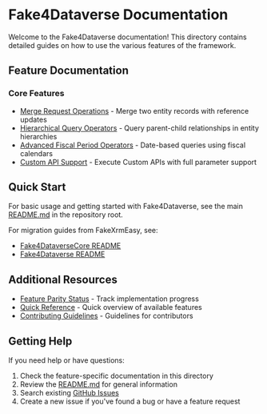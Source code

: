 # Fake4Dataverse Documentation

Welcome to the Fake4Dataverse documentation! This directory contains detailed guides on how to use the various features of the framework.

## Feature Documentation

### Core Features
- [Merge Request Operations](merge-request.md) - Merge two entity records with reference updates
- [Hierarchical Query Operators](hierarchical-queries.md) - Query parent-child relationships in entity hierarchies
- [Advanced Fiscal Period Operators](fiscal-period-operators.md) - Date-based queries using fiscal calendars
- [Custom API Support](custom-api.md) - Execute Custom APIs with full parameter support

## Quick Start

For basic usage and getting started with Fake4Dataverse, see the main [README.md](../README.md) in the repository root.

For migration guides from FakeXrmEasy, see:
- [Fake4DataverseCore README](../Fake4DataverseCore/README.md)
- [Fake4Dataverse README](../Fake4Dataverse/README.md)

## Additional Resources

- [Feature Parity Status](../FEATURE_PARITY_ISSUES.md) - Track implementation progress
- [Quick Reference](../QUICK_REFERENCE.md) - Quick overview of available features
- [Contributing Guidelines](../.github/copilot-instructions.md) - Guidelines for contributors

## Getting Help

If you need help or have questions:
1. Check the feature-specific documentation in this directory
2. Review the [README.md](../README.md) for general information
3. Search existing [GitHub Issues](https://github.com/rnwood/Fake4Dataverse/issues)
4. Create a new issue if you've found a bug or have a feature request
